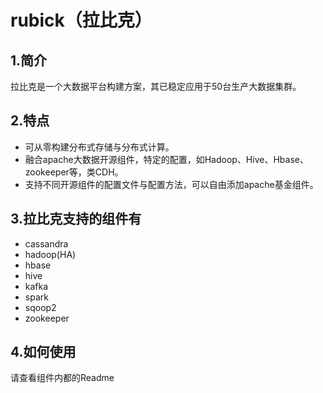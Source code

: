 # rubick（拉比克）
## 1.简介
拉比克是一个大数据平台构建方案，其已稳定应用于50台生产大数据集群。

## 2.特点

- 可从零构建分布式存储与分布式计算。
- 融合apache大数据开源组件，特定的配置，如Hadoop、Hive、Hbase、zookeeper等，类CDH。
- 支持不同开源组件的配置文件与配置方法，可以自由添加apache基金组件。

## 3.拉比克支持的组件有

- cassandra
- hadoop(HA)
- hbase
- hive
- kafka
- spark
- sqoop2
- zookeeper

## 4.如何使用
请查看组件内都的Readme
